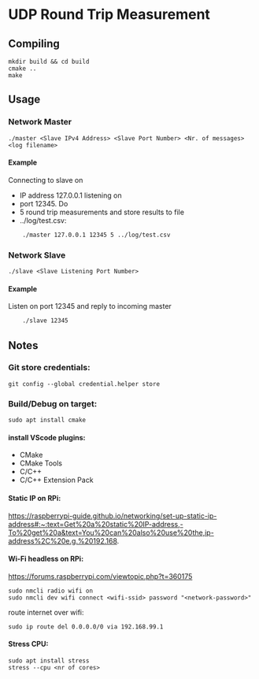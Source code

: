 # UDP Round Trip Measurement

## Compiling

    mkdir build && cd build
    cmake ..
    make

## Usage
### Network Master

    ./master <Slave IPv4 Address> <Slave Port Number> <Nr. of messages> <log filename>

#### Example
Connecting to slave on 
- IP address 127.0.0.1 listening on 
- port 12345. Do 
- 5 round trip measurements and store results to file 
- ../log/test.csv:

```bash
    ./master 127.0.0.1 12345 5 ../log/test.csv
```

### Network Slave

    ./slave <Slave Listening Port Number>

#### Example
Listen on port 12345 and reply to incoming master

```bash
    ./slave 12345
```

## Notes

### Git store credentials:

    git config --global credential.helper store

### Build/Debug on target:
    
    sudo apt install cmake

#### install VScode plugins:

- CMake
- CMake Tools
- C/C++
- C/C++ Extension Pack

#### Static IP on RPi:

https://raspberrypi-guide.github.io/networking/set-up-static-ip-address#:~:text=Get%20a%20static%20IP-address,-To%20get%20a&text=You%20can%20also%20use%20the,ip-address%2C%20e.g.%20192.168.

#### Wi-Fi headless on RPi:

https://forums.raspberrypi.com/viewtopic.php?t=360175

    sudo nmcli radio wifi on
    sudo nmcli dev wifi connect <wifi-ssid> password "<network-password>"

route internet over wifi:

    sudo ip route del 0.0.0.0/0 via 192.168.99.1

#### Stress CPU:

    sudo apt install stress
    stress --cpu <nr of cores>


